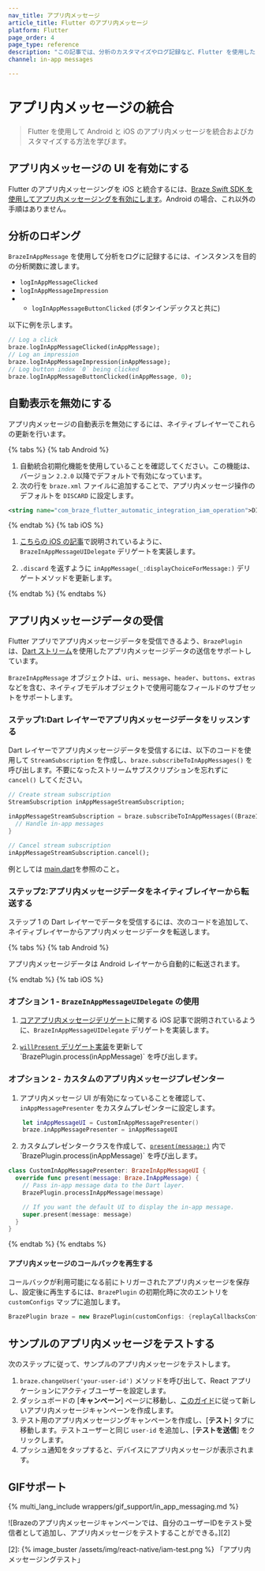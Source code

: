 ```yaml
---
nav_title: アプリ内メッセージ
article_title: Flutter のアプリ内メッセージ
platform: Flutter
page_order: 4
page_type: reference
description: "この記事では、分析のカスタマイズやログ記録など、Flutter を使用した iOS および Android アプリのアプリ内メッセージについて説明します。"
channel: in-app messages

---
```


# アプリ内メッセージの統合

> Flutter を使用して Android と iOS のアプリ内メッセージを統合およびカスタマイズする方法を学びます。

## アプリ内メッセージの UI を有効にする

Flutter のアプリ内メッセージングを iOS と統合するには、[Braze Swift SDK を使用してアプリ内メッセージングを有効にします]({{site.baseurl}}/developer_guide/platform_integration_guides/swift/in-app_messaging/in-app_message_delivery/#enabling-in-app-messages)。Android の場合、これ以外の手順はありません。

## 分析のロギング

`BrazeInAppMessage` を使用して分析をログに記録するには、インスタンスを目的の分析関数に渡します。
- `logInAppMessageClicked`
- `logInAppMessageImpression`
- - `logInAppMessageButtonClicked` (ボタンインデックスと共に)

以下に例を示します。
```dart
// Log a click
braze.logInAppMessageClicked(inAppMessage);
// Log an impression
braze.logInAppMessageImpression(inAppMessage);
// Log button index `0` being clicked
braze.logInAppMessageButtonClicked(inAppMessage, 0);
```

## 自動表示を無効にする

アプリ内メッセージの自動表示を無効にするには、ネイティブレイヤーでこれらの更新を行います。

{% tabs %}
{% tab Android %}

1. 自動統合初期化機能を使用していることを確認してください。この機能は、バージョン `2.2.0` 以降でデフォルトで有効になっています。
2. 次の行を `braze.xml` ファイルに追加することで、アプリ内メッセージ操作のデフォルトを `DISCARD` に設定します。

```xml
<string name="com_braze_flutter_automatic_integration_iam_operation">DISCARD</string>
```

{% endtab %}
{% tab iOS %}

1. [こちらの iOS の記事](https://braze-inc.github.io/braze-swift-sdk/tutorials/braze/c1-inappmessageui)で説明されているように、`BrazeInAppMessageUIDelegate` デリゲートを実装します。

2. `.discard` を返すように `inAppMessage(_:displayChoiceForMessage:)` デリゲートメソッドを更新します。

{% endtab %}
{% endtabs %}

## アプリ内メッセージデータの受信

Flutter アプリでアプリ内メッセージデータを受信できるよう、`BrazePlugin` は、[Dart ストリーム](https://dart.dev/tutorials/language/streams)を使用したアプリ内メッセージデータの送信をサポートしています。

`BrazeInAppMessage` オブジェクトは、`uri`、`message`、`header`、`buttons`、`extras` などを含む、ネイティブモデルオブジェクトで使用可能なフィールドのサブセットをサポートします。

### ステップ1:Dart レイヤーでアプリ内メッセージデータをリッスンする

Dart レイヤーでアプリ内メッセージデータを受信するには、以下のコードを使用して `StreamSubscription` を作成し、`braze.subscribeToInAppMessages()` を呼び出します。不要になったストリームサブスクリプションを忘れずに `cancel()` してください。

```dart
// Create stream subscription
StreamSubscription inAppMessageStreamSubscription;

inAppMessageStreamSubscription = braze.subscribeToInAppMessages((BrazeInAppMessage inAppMessage) {
  // Handle in-app messages
}

// Cancel stream subscription
inAppMessageStreamSubscription.cancel();
```

例としては [main.dart](https://github.com/braze-inc/braze-flutter-sdk/blob/master/example/lib/main.dart)を参照のこと。

### ステップ2:アプリ内メッセージデータをネイティブレイヤーから転送する

ステップ 1 の Dart レイヤーでデータを受信するには、次のコードを追加して、ネイティブレイヤーからアプリ内メッセージデータを転送します。

{% tabs %}
{% tab Android %}

アプリ内メッセージデータは Android レイヤーから自動的に転送されます。

{% endtab %}
{% tab iOS %}

### オプション 1 - `BrazeInAppMessageUIDelegate` の使用

1. [コアアプリ内メッセージデリゲート](https://braze-inc.github.io/braze-swift-sdk/tutorials/braze/c1-inappmessageui)に関する iOS 記事で説明されているように、`BrazeInAppMessageUIDelegate` デリゲートを実装します。

2. [`willPresent` デリゲート実装](https://braze-inc.github.io/braze-swift-sdk/documentation/brazeui/brazeinappmessageuidelegate/inappmessage(_:willpresent:view:)-4pzvv)を更新して `BrazePlugin.process(inAppMessage)` を呼び出します。

### オプション 2 - カスタムのアプリ内メッセージプレゼンター

1. アプリ内メッセージ UI が有効になっていることを確認して、`inAppMessagePresenter` をカスタムプレゼンターに設定します。
```swift
    let inAppMessageUI = CustomInAppMessagePresenter()
    braze.inAppMessagePresenter = inAppMessageUI
```
2. カスタムプレゼンタークラスを作成して、[`present(message:)`](https://braze-inc.github.io/braze-swift-sdk/documentation/brazeui/brazeinappmessageui/present(message:)-f2ra) 内で `BrazePlugin.process(inAppMessage)` を呼び出します。
```swift
class CustomInAppMessagePresenter: BrazeInAppMessageUI {
  override func present(message: Braze.InAppMessage) {
    // Pass in-app message data to the Dart layer.
    BrazePlugin.processInAppMessage(message)

    // If you want the default UI to display the in-app message.
    super.present(message: message)
  }
}
```

{% endtab %}
{% endtabs %}

#### アプリ内メッセージのコールバックを再生する

コールバックが利用可能になる前にトリガーされたアプリ内メッセージを保存し、設定後に再生するには、`BrazePlugin` の初期化時に次のエントリを `customConfigs` マップに追加します。
```dart
BrazePlugin braze = new BrazePlugin(customConfigs: {replayCallbacksConfigKey: true});
```

## サンプルのアプリ内メッセージをテストする

次のステップに従って、サンプルのアプリ内メッセージをテストします。

1. `braze.changeUser('your-user-id')` メソッドを呼び出して、React アプリケーションにアクティブユーザーを設定します。
2. ダッシュボードの \[**キャンペーン**] ページに移動し、[このガイド][1]に従って新しいアプリ内メッセージキャンペーンを作成します。
3. テスト用のアプリ内メッセージングキャンペーンを作成し、\[**テスト**] タブに移動します。テストユーザーと同じ `user-id` を追加し、[**テストを送信**] をクリックします。
4. プッシュ通知をタップすると、デバイスにアプリ内メッセージが表示されます。

## GIFサポート

{% multi_lang_include wrappers/gif_support/in_app_messaging.md %}

![Brazeのアプリ内メッセージキャンペーンでは、自分のユーザーIDをテスト受信者として追加し、アプリ内メッセージをテストすることができる。][2]

[1]: {{site.baseurl}}/user_guide/message_building_by_channel/in-app_messages/create/
[2]: {% image_buster /assets/img/react-native/iam-test.png %} 「アプリ内メッセージングテスト」
